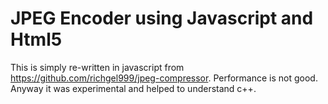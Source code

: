 # JPEG Encoder using Javascript and Html5

This is simply re-written in javascript from https://github.com/richgel999/jpeg-compressor. Performance is not good. Anyway it was experimental and helped to understand c++.

